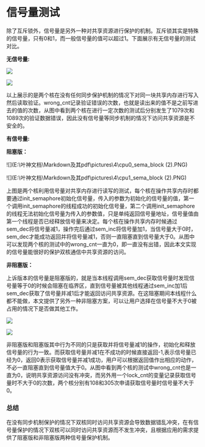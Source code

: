 #  </center>信号量测试<center>

​		除了互斥锁外，信号量是另外一种对共享资源进行保护的机制。互斥锁其实是特殊的信号量，只有0和1，而一般信号量的值可以超过1。下面展示有无信号量的测试对比。

**无信号量:**

![](E:\叶神文档\Markdown及其pdf\pictures\3\cpu0_no_mutex_sem1.PNG)

![](E:\叶神文档\Markdown及其pdf\pictures\3\cpu1_no_mutex_sem1.PNG)

以上展示的是两个核在没有任何同步保护机制的情况下对同一块共享内存进行写入然后读取验证。wrong_cnt记录验证错误的次数，也就是读出来的值不是之前写进去的值的次数，从图中看到两个核在进行一定次数的测试后分别发生了1079次和1089次的验证数据错误，因此没有信号量等同步机制的情况下访问共享资源是不安全的。

**有信号量:**

**阻塞版：**

![](E:\叶神文档\Markdown及其pdf\pictures\4\cpu0_sema_block (2).PNG)

![](E:\叶神文档\Markdown及其pdf\pictures\4\cpu1_sema_block (2).PNG)

上图是两个核利用信号量对共享内存进行读写的测试，每个核在操作共享内存时都要通过init_semaphore初始化信号量，传入的参数为初始化的信号量的值，第一个调用init_semaphore的线程成功的初始化信号量，第二个调用init_semaphore的线程无法初始化信号量为传入的参数值，只是单纯返回信号量地址，信号量值由第一个线程是否已经释放信号量来决定。每个核在操作共享内存时候通过sem_dec将信号量减1，操作完后通过sem_inc将信号量加1，当信号量大于0时，sem_dec才能成功返回并将信号量减1，否则一直阻塞直到信号量大于0。从图中可以发现两个核的测试中的wrong_cnt一直为0，即一直没有出错，因此本文实现的信号量能很好的保护双核通信中共享资源的访问。

**非阻塞版：**

上诉版本的信号量是阻塞版的，就是当本线程调用sem_dec获取信号量时发现信号量等于0的时候会阻塞在临界区，直到信号量被其他线程通过sem_inc加1后sem_dec获取了信号量并减1后才能返回访问共享资源。在这阻塞期间本线程什么都不能做，本文提供了另外一种非阻塞方案，可以让用户选择在信号量不大于0被占用的情况下是否做其他工作。

![](E:\叶神文档\Markdown及其pdf\pictures\4\cpu0_sema_noblock.PNG)

![](E:\叶神文档\Markdown及其pdf\pictures\4\cpu1_sema_noblock.PNG)

非阻塞版和阻塞版其中行为不同的只是获取并将信号量减1的操作，初始化和释放信号量的行为一致。而获取信号量并减1在不成功的时候直接返回-1,表示信号量已经为0，返回0表示获取信号量并减1成功，用户可以根据返回值作出相应的动作，不必一直阻塞直到信号量值大于0。从图中看到两个核的测试中wrong_cnt也是一直为0，说明共享资源访问没有冲突，而另外用一个lock_cnt的变量记录获取信号量时不大于0的次数，两个核分别有108和305次申请获取信号量时信号量不大于0。

### 总结

​		在没有同步机制保护的情况下双核同时访问共享资源会导致数据错乱冲突，在有信号量保护的情况下双核可以同时访问共享资源而不发生冲突，且根据应用的需求提供了阻塞版和非阻塞版两种信号量保护机制。